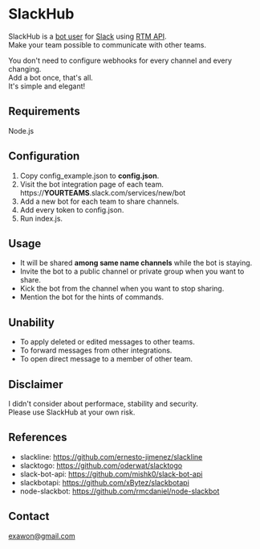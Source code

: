 # SlackHub

SlackHub is a [bot user](https://api.slack.com/bot-users) for [Slack](http://slack.com) using [RTM API](https://api.slack.com/rtm).  
Make your team possible to communicate with other teams.  

You don't need to configure webhooks for every channel and every changing.  
Add a bot once, that's all.  
It's simple and elegant!  

## Requirements

Node.js

## Configuration

1. Copy config_example.json to **config.json**.
1. Visit the bot integration page of each team.  
  https://**YOURTEAMS**.slack.com/services/new/bot
1. Add a new bot for each team to share channels.
1. Add every token to config.json.
1. Run index.js.

## Usage

- It will be shared **among same name channels** while the bot is staying.
- Invite the bot to a public channel or private group when you want to share.
- Kick the bot from the channel when you want to stop sharing.
- Mention the bot for the hints of commands.  

## Unability

- To apply deleted or edited messages to other teams.
- To forward messages from other integrations.
- To open direct message to a member of other team.

## Disclaimer

I didn't consider about performace, stability and security.  
Please use SlackHub at your own risk.

## References

- slackline: https://github.com/ernesto-jimenez/slackline
- slacktogo: https://github.com/oderwat/slacktogo
- slack-bot-api: https://github.com/mishk0/slack-bot-api
- slackbotapi: https://github.com/xBytez/slackbotapi
- node-slackbot: https://github.com/rmcdaniel/node-slackbot

## Contact

exawon@gmail.com
